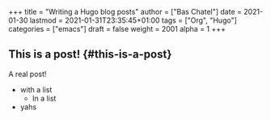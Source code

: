 +++
title = "Writing a Hugo blog posts"
author = ["Bas Chatel"]
date = 2021-01-30
lastmod = 2021-01-31T23:35:45+01:00
tags = ["Org", "Hugo"]
categories = ["emacs"]
draft = false
weight = 2001
alpha = 1
+++

## This is a post! {#this-is-a-post}

A real post!

-   with a list
    -   In a list
-   yahs
